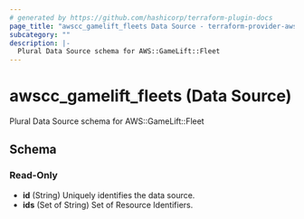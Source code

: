 ```yaml
---
# generated by https://github.com/hashicorp/terraform-plugin-docs
page_title: "awscc_gamelift_fleets Data Source - terraform-provider-awscc"
subcategory: ""
description: |-
  Plural Data Source schema for AWS::GameLift::Fleet
---
```


# awscc_gamelift_fleets (Data Source)

Plural Data Source schema for AWS::GameLift::Fleet



<!-- schema generated by tfplugindocs -->
## Schema

### Read-Only

- **id** (String) Uniquely identifies the data source.
- **ids** (Set of String) Set of Resource Identifiers.


